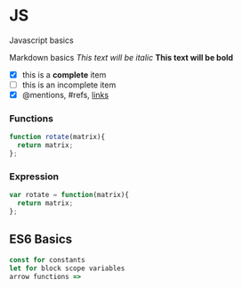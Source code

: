 # JS
Javascript basics

Markdown basics
*This text will be italic*
**This text will be bold**
- [x] this is a **complete** item
- [ ] this is an incomplete item
- [x] @mentions, #refs, [links](http://github.com)

### Functions
```javascript
function rotate(matrix){
  return matrix;
};
```

### Expression
```javascript
var rotate = function(matrix){
  return matrix;
};
```

## ES6 Basics
```javascript
const for constants
let for block scope variables
arrow functions =>
```
